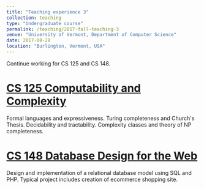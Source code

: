 ```yaml
---
title: "Teaching experience 3"
collection: teaching
type: "Undergraduate course"
permalink: /teaching/2017-fall-teaching-3
venue: "University of Vermont, Department of Computer Science"
date: 2017-08-28
location: "Burlington, Vermont, USA"
---
```


Continue working for CS 125 and CS 148.

[CS 125 Computability and Complexity](https://www.uvm.edu/~ylin19/cs125/1702/ "2017 Fall CS 125")
======
Formal languages and expressiveness. Turing completeness and Church's Thesis. Decidability and tractability. Complexity classes and theory of NP completeness.

[CS 148 Database Design for the Web](https://www.uvm.edu/~ylin19/cs148/)
======
Design and implementation of a relational database model using SQL and PHP. Typical project includes creation of ecommerce shopping site.
